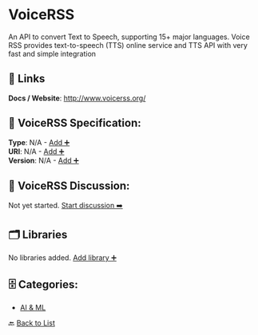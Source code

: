 # VoiceRSS

An API to convert Text to Speech, supporting 15+ major languages. Voice RSS provides text-to-speech (TTS) online service and TTS API with very fast and simple integration

##  🔗 Links
**Docs / Website**: http://www.voicerss.org/

## 🧬 VoiceRSS Specification:
**Type**: N/A - [Add ➕](https://github.com/apis-list/apis-list/edit/main/apis/voicerss/voicerss.yaml)  
**URI**: N/A - [Add ➕](https://github.com/apis-list/apis-list/edit/main/apis/voicerss/voicerss.yaml)  
**Version**: N/A - [Add ➕](https://github.com/apis-list/apis-list/edit/main/apis/voicerss/voicerss.yaml)

## 💬 VoiceRSS Discussion:
Not yet started. [Start discussion ➡️](https://github.com/apis-list/apis-list/discussions/new)

## 🗂️ Libraries

No libraries added. [Add library ➕](https://github.com/apis-list/apis-list/edit/main/apis/voicerss/voicerss.yaml)    


## 🗄️ Categories:
- [AI & ML](https://github.com/apis-list/apis-list#ai--ml-)

🔙  [Back to List](https://github.com/apis-list/apis-list)
